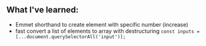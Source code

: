 ## What I've learned:

- Emmet shorthand to create element with specific number (increase)
- fast convert a list of elements to array with destructuring `const inputs = [...document.querySelectorAll('input')];`
